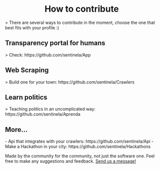 <h1 align="center"> How to contribute </h1>
> There are several ways to contribute in the moment, choose the one that best fits with your profile :)

<h2>Transparency portal for humans</h2>
> Check:
https://github.com/sentinela/App

<h2>Web Scraping</h2>
> Build one for your town:
https://github.com/sentinela/Crawlers

<h2>Learn politics</h2>
> Teaching politics in an uncomplicated way: https://github.com/sentinela/Aprenda

<h2>More...</h2>
- Api that integrates with your crawlers: https://github.com/sentinela/Api
- Make a Hackathon in your city: https://github.com/sentinela/Hackathons

Made by the community for the community, not just the software one. Feel free to make any suggestions and feedback.
<a href="https://github.com/sentinela/projeto/issues/new?title=&labels%5B%5D=&assignee=jeanbauer&milestone=fake&body=Quanto_mais_detalhes_melhor!">Send us a message!</a>
